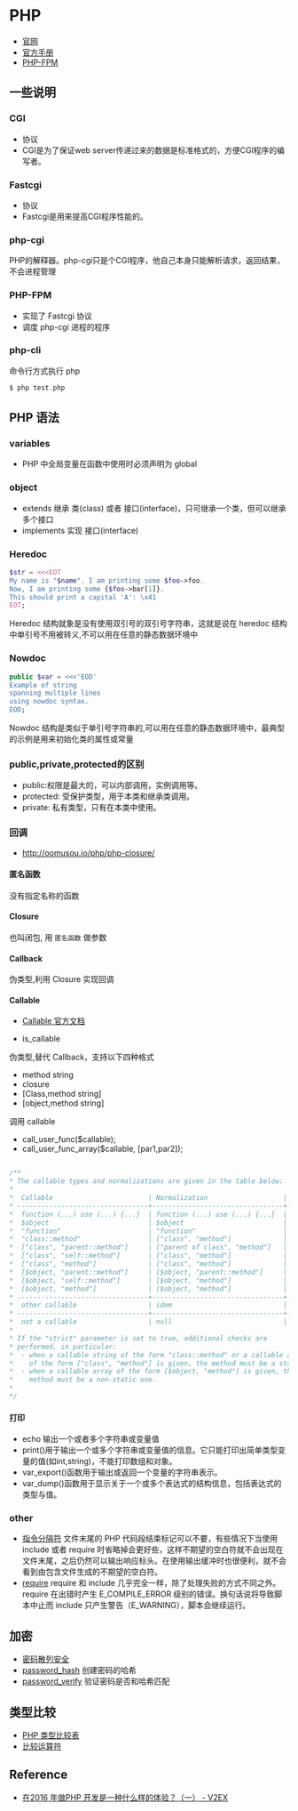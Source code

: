 # PHP

* [官网](http://www.php.net/)
* [官方手册](http://php.net/manual/zh/)
* [PHP-FPM](http://php-fpm.org/)

## 一些说明

### CGI

* 协议
* CGI是为了保证web server传递过来的数据是标准格式的，方便CGI程序的编写者。

### Fastcgi

* 协议
* Fastcgi是用来提高CGI程序性能的。

### php-cgi

PHP的解释器。php-cgi只是个CGI程序，他自己本身只能解析请求，返回结果，不会进程管理

### PHP-FPM

* 实现了 Fastcgi 协议
* 调度 php-cgi 进程的程序

### php-cli

命令行方式执行 php

```php
$ php test.php
```

## PHP 语法

### variables

* PHP 中全局变量在函数中使用时必须声明为 global

### object

* extends 继承 类(class) 或者 接口(interface)，只可继承一个类，但可以继承多个接口
* implements 实现 接口(interface)

### Heredoc

```php
$str = <<<EOT
My name is "$name". I am printing some $foo->foo.
Now, I am printing some {$foo->bar[1]}.
This should print a capital 'A': \x41
EOT;
```

Heredoc 结构就象是没有使用双引号的双引号字符串，这就是说在 heredoc 结构中单引号不用被转义,不可以用在任意的静态数据环境中

### Nowdoc

```php
public $var = <<<'EOD'
Example of string
spanning multiple lines
using nowdoc syntax.
EOD;
```

Nowdoc 结构是类似于单引号字符串的,可以用在任意的静态数据环境中，最典型的示例是用来初始化类的属性或常量

### public,private,protected的区别

* public:权限是最大的，可以内部调用，实例调用等。
* protected: 受保护类型，用于本类和继承类调用。
* private: 私有类型，只有在本类中使用。

###  回调

* <http://oomusou.io/php/php-closure/>

#### 匿名函数

没有指定名称的函数

#### Closure

也叫闭包, 用 `匿名函数` 做参数

#### Callback

伪类型,利用 Closure 实现回调

#### Callable

* [Callable 官方文档](http://php.net/manual/zh/language.types.callable.php)

* is_callable

伪类型,替代 Callback，支持以下四种格式

* method string
* closure
* [Class,method string]
* [object,method string]

调用 callable

* call_user_func($callable);
* call_user_func_array($callable, [par1,par2]);

```php

/**
* The callable types and normalizations are given in the table below:
*
*  Callable                        | Normalization                   | Type
* ---------------------------------+---------------------------------+--------------
*  function (...) use (...) {...}  | function (...) use (...) {...}  | 'closure'
*  $object                         | $object                         | 'invocable'
*  "function"                      | "function"                      | 'function'
*  "class::method"                 | ["class", "method"]             | 'static'
*  ["class", "parent::method"]     | ["parent of class", "method"]   | 'static'
*  ["class", "self::method"]       | ["class", "method"]             | 'static'
*  ["class", "method"]             | ["class", "method"]             | 'static'
*  [$object, "parent::method"]     | [$object, "parent::method"]     | 'object'
*  [$object, "self::method"]       | [$object, "method"]             | 'object'
*  [$object, "method"]             | [$object, "method"]             | 'object'
* ---------------------------------+---------------------------------+--------------
*  other callable                  | idem                            | 'unknown'
* ---------------------------------+---------------------------------+--------------
*  not a callable                  | null                            | false
*
* If the "strict" parameter is set to true, additional checks are
* performed, in particular:
*  - when a callable string of the form "class::method" or a callable array
*    of the form ["class", "method"] is given, the method must be a static one,
*  - when a callable array of the form [$object, "method"] is given, the
*    method must be a non-static one.
*
*/
```

#### 打印

* echo 输出一个或者多个字符串或变量值
* print()用于输出一个或多个字符串或变量值的信息。它只能打印出简单类型变量的值(如int,string)，不能打印数组和对象。
* var_export()函数用于输出或返回一个变量的字符串表示。
* var_dump()函数用于显示关于一个或多个表达式的结构信息，包括表达式的类型与值。

### other

* [指令分隔符](http://php.net/manual/zh/language.basic-syntax.instruction-separation.php) 文件末尾的 PHP 代码段结束标记可以不要，有些情况下当使用 include 或者 require 时省略掉会更好些，这样不期望的空白符就不会出现在文件末尾，之后仍然可以输出响应标头。在使用输出缓冲时也很便利，就不会看到由包含文件生成的不期望的空白符。
* [require](http://php.net/manual/zh/function.require.php) require 和 include 几乎完全一样，除了处理失败的方式不同之外。require 在出错时产生 E_COMPILE_ERROR 级别的错误。换句话说将导致脚本中止而 include 只产生警告（E_WARNING），脚本会继续运行。

## 加密

* [密码散列安全](http://php.net/manual/zh/faq.passwords.php)
* [password_hash](http://php.net/manual/zh/function.password-hash.php) 创建密码的哈希
* [password_verify](http://php.net/manual/zh/function.password-verify.php) 验证密码是否和哈希匹配

## 类型比较

* [PHP 类型比较表](http://php.net/manual/zh/types.comparisons.php)
* [比较运算符](http://php.net/manual/zh/language.operators.comparison.php)

## Reference

* [在2016 年做PHP 开发是一种什么样的体验？（一） - V2EX](https://www.v2ex.com/t/312651)
